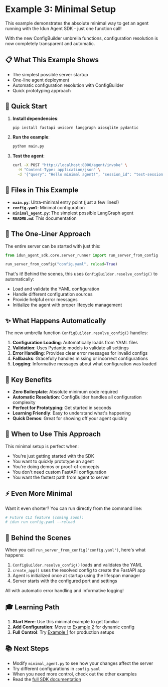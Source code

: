 # Example 3: Minimal Setup

This example demonstrates the absolute minimal way to get an agent running with the Idun Agent SDK - just one function call!

With the new ConfigBuilder umbrella functions, configuration resolution is now completely transparent and automatic.

## 📋 What This Example Shows

- The simplest possible server startup
- One-line agent deployment
- Automatic configuration resolution with ConfigBuilder
- Quick prototyping approach

## 🚀 Quick Start

1. **Install dependencies**:
   ```bash
   pip install fastapi uvicorn langgraph aiosqlite pydantic
   ```

2. **Run the example**:
   ```bash
   python main.py
   ```

3. **Test the agent**:
   ```bash
   curl -X POST "http://localhost:8000/agent/invoke" \
     -H "Content-Type: application/json" \
     -d '{"query": "Hello minimal agent!", "session_id": "test-session"}'
   ```

## 📁 Files in This Example

- **`main.py`**: Ultra-minimal entry point (just a few lines!)
- **`config.yaml`**: Minimal configuration
- **`minimal_agent.py`**: The simplest possible LangGraph agent
- **`README.md`**: This documentation

## 🔧 The One-Liner Approach

The entire server can be started with just this:

```python
from idun_agent_sdk.core.server_runner import run_server_from_config

run_server_from_config("config.yaml", reload=True)
```

That's it! Behind the scenes, this uses `ConfigBuilder.resolve_config()` to automatically:
- Load and validate the YAML configuration
- Handle different configuration sources
- Provide helpful error messages
- Initialize the agent with proper lifecycle management

## ✨ What Happens Automatically

The new umbrella function `ConfigBuilder.resolve_config()` handles:

1. **Configuration Loading**: Automatically loads from YAML files
2. **Validation**: Uses Pydantic models to validate all settings
3. **Error Handling**: Provides clear error messages for invalid configs
4. **Fallbacks**: Gracefully handles missing or incorrect configurations
5. **Logging**: Informative messages about what configuration was loaded

## 🎯 Key Benefits

- **Zero Boilerplate**: Absolute minimum code required
- **Automatic Resolution**: ConfigBuilder handles all configuration complexity
- **Perfect for Prototyping**: Get started in seconds
- **Learning Friendly**: Easy to understand what's happening
- **Quick Demos**: Great for showing off your agent quickly

## 🔄 When to Use This Approach

This minimal setup is perfect when:

- You're just getting started with the SDK
- You want to quickly prototype an agent
- You're doing demos or proof-of-concepts  
- You don't need custom FastAPI configuration
- You want the fastest path from agent to server

## ⚡ Even More Minimal

Want it even shorter? You can run directly from the command line:

```bash
# Future CLI feature (coming soon):
# idun run config.yaml --reload
```

## 🔧 Behind the Scenes

When you call `run_server_from_config("config.yaml")`, here's what happens:

1. `ConfigBuilder.resolve_config()` loads and validates the YAML
2. `create_app()` uses the resolved config to create the FastAPI app
3. Agent is initialized once at startup using the lifespan manager
4. Server starts with the configured port and settings

All with automatic error handling and informative logging!

## 🎓 Learning Path

1. **Start Here**: Use this minimal example to get familiar
2. **Add Configuration**: Move to [Example 2](../02_programmatic_config/) for dynamic config  
3. **Full Control**: Try [Example 1](../01_basic_config_file/) for production setups

## 📚 Next Steps

- Modify `minimal_agent.py` to see how your changes affect the server
- Try different configurations in `config.yaml`
- When you need more control, check out the other examples
- Read the [full SDK documentation](../../README_USER_API.md) 